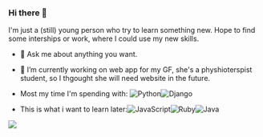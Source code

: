 ### Hi there 👋
I'm just a (still) young person who try to learn something new. Hope to find some interships or work, where I could use my new skills.

<!--
**rarity96/rarity96** is a ✨ _special_ ✨ repository because its `README.md` (this file) appears on your GitHub profile.

Here are some ideas to get you started:

- 

- 👯 I’m looking to collaborate on ...
- 🤔 I’m looking for help with ...

- 📫 How to reach me: ...
- 😄 Pronouns: ...
- ⚡ Fun fact: ...
-->
- 💬 Ask me about anything you want.
- 🔭 I’m currently working on web app for my GF, she's a physhioterspist student, so I thgought she will need website in the future. 
- Most my time I'm spending with:
![Python](https://img.shields.io/badge/python-3670A0?style=for-the-badge&logo=python&logoColor=ffdd54)![Django](https://img.shields.io/badge/django-%23092E20.svg?style=for-the-badge&logo=django&logoColor=white)

- This is what i want to learn later:![JavaScript](https://img.shields.io/badge/javascript-%23323330.svg?style=for-the-badge&logo=javascript&logoColor=%23F7DF1E)![Ruby](https://img.shields.io/badge/ruby-%23CC342D.svg?style=for-the-badge&logo=ruby&logoColor=white)![Java](https://img.shields.io/badge/java-%23ED8B00.svg?style=for-the-badge&logo=java&logoColor=white)

<img src="https://github-readme-stats.vercel.app/api/top-langs?username=rarity96&layout=compact"/>

